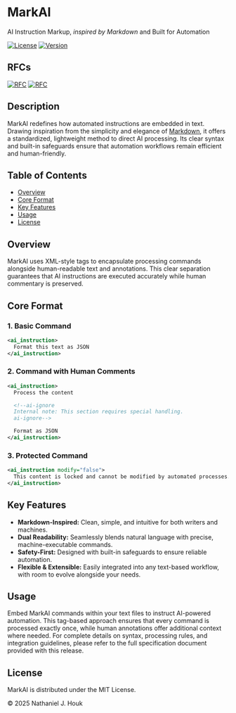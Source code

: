 # MarkAI
AI Instruction Markup, _inspired by Markdown_ and Built for Automation

[![License](https://img.shields.io/badge/license-MIT-green.svg)](https://github.com/natehouk/markai/blob/main/LICENSE)
[![Version](https://img.shields.io/badge/version-1.0-blue.svg)](https://github.com/natehouk/markai/releases)

## RFCs
[![RFC](https://img.shields.io/badge/RFC-MARKAI--0001-orange.svg)](https://github.com/natehouk/markai/blob/main/RFC_MARKAI-0001.txt)
[![RFC](https://img.shields.io/badge/RFC-MARKAI--0002-orange.svg)](https://github.com/natehouk/markai/blob/main/RFC_MARKAI-0002.txt)

## Description

MarkAI redefines how automated instructions are embedded in text. Drawing inspiration from the simplicity and elegance of [Markdown](https://daringfireball.net/projects/markdown/), it offers a standardized, lightweight method to direct AI processing. Its clear syntax and built-in safeguards ensure that automation workflows remain efficient and human-friendly.

## Table of Contents
- [Overview](#overview)
- [Core Format](#core-format)
- [Key Features](#key-features)
- [Usage](#usage)
- [License](#license)

## Overview

MarkAI uses XML-style tags to encapsulate processing commands alongside human-readable text and annotations. This clear separation guarantees that AI instructions are executed accurately while human commentary is preserved.

## Core Format

### 1. Basic Command
```xml
<ai_instruction>
  Format this text as JSON
</ai_instruction>
```

### 2. Command with Human Comments
```xml
<ai_instruction>
  Process the content

  <!--ai-ignore
  Internal note: This section requires special handling.
  ai-ignore-->

  Format as JSON
</ai_instruction>
```

### 3. Protected Command
```xml
<ai_instruction modify="false">
  This content is locked and cannot be modified by automated processes.
</ai_instruction>
```

## Key Features

- **Markdown-Inspired:** Clean, simple, and intuitive for both writers and machines.
- **Dual Readability:** Seamlessly blends natural language with precise, machine-executable commands.
- **Safety-First:** Designed with built-in safeguards to ensure reliable automation.
- **Flexible & Extensible:** Easily integrated into any text-based workflow, with room to evolve alongside your needs.

## Usage

Embed MarkAI commands within your text files to instruct AI-powered automation. This tag-based approach ensures that every command is processed exactly once, while human annotations offer additional context where needed. For complete details on syntax, processing rules, and integration guidelines, please refer to the full specification document provided with this release.

## License

MarkAI is distributed under the MIT License.

&copy; 2025 Nathaniel J. Houk